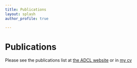 ```yaml
---
title: Publications
layout: splash
author_profile: true

---
```


# Publications

Please see the publications list at [the ADCL website](https://www.cu-adcl.org/publications) or in [my cv](cv/cv.pdf)
